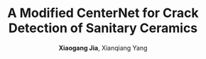 ---
title: "A Modified CenterNet for Crack Detection of Sanitary Ceramics"
collection: publications
permalink: /publication/2009-10-01-paper-title-number-2
conf: 'Annual Conference of the IEEE Industrial Electronics Society'
conf_shortname: 'IECON'
year: 2020
author: <strong>Xiaogang Jia</strong>, Xianqiang Yang
#codeurl: https://github.com/ZwwWayne/mmMOT
#paperurl: https://arxiv.org/abs/1909.03850
#projecturl: https://github.com/ZwwWayne/mmMOT
paperurl: /files/jia.pdf
additional: true

# venue: 'Journal 1'
# paperurl: 'https://dl.acm.org/citation.cfm?id=3240553'
# citation: 'Your Name, You. (2015). &quot;Paper Title Number 3.&quot; <i>Journal 1</i>. 1(3).'
---